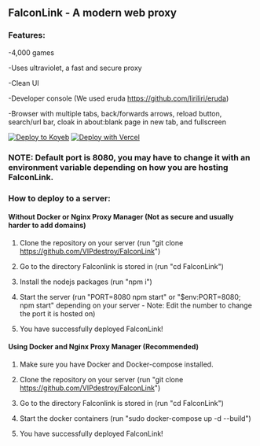 <h2>FalconLink - A modern web proxy</h2>

<h3>Features:</h3>
 
-4,000 games
 
-Uses ultraviolet, a fast and secure proxy

-Clean UI

-Developer console (We used eruda https://github.com/liriliri/eruda)

-Browser with multiple tabs, back/forwards arrows, reload button, search/url bar, cloak in about:blank page in new tab, and fullscreen

[![Deploy to Koyeb](https://camo.githubusercontent.com/86721113f7f1649ceda6caf7ee264dbe44ce51f3f963c97c0d023de58f30d0f8/68747470733a2f2f62696e6261736862616e616e612e6769746875622e696f2f6465706c6f792d627574746f6e732f627574746f6e732f72656d6164652f6b6f7965622e737667)](https://app.koyeb.com/deploy?name=FalconLink&type=git&repository=Falconlink%2FFalconLink&branch=main&builder=buildpack&regions=was&env%5B%5D=&ports=8080%3Bhttp%3B%2F)
[![Deploy with Vercel](https://camo.githubusercontent.com/cb957848ec6958049e48303f34a7f46a2f00e1f0f4a108b4d32acfb4b402e109/68747470733a2f2f62696e6261736862616e616e612e6769746875622e696f2f6465706c6f792d627574746f6e732f627574746f6e732f72656d6164652f76657263656c2e737667)](https://vercel.com/new/clone?repository-url=https%3A%2F%2Fgithub.com%2FFalconlink%2FFalconLink%2Ftree%2Fmain)
<h3>NOTE: Default port is 8080, you may have to change it with an environment variable depending on how you are hosting FalconLink.</h3>

<h3>How to deploy to a server:</h3>
<h4>Without Docker or Nginx Proxy Manager (Not as secure and usually harder to add domains)</h4>

1. Clone the repository on your server (run "git clone https://github.com/VIPdestroy/FalconLink")

2. Go to the directory Falconlink is stored in (run "cd FalconLink")

3. Install the nodejs packages (run "npm i")

4. Start the server (run "PORT=8080 npm start" or "$env:PORT=8080; npm start" depending on your server - Note: Edit the number to change the port it is hosted on)

5. You have successfully deployed FalconLink! 

<h4>Using Docker and Nginx Proxy Manager (Recommended)</h4>

1. Make sure you have Docker and Docker-compose installed.

2. Clone the repository on your server (run "git clone https://github.com/VIPdestroy/FalconLink")

3. Go to the directory Falconlink is stored in (run "cd FalconLink")

4. Start the docker containers (run "sudo docker-compose up -d --build")

5. You have successfully deployed FalconLink!
